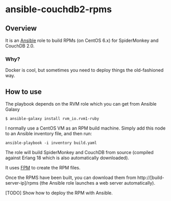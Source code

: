 # ansible-couchdb2-rpms

## Overview

It is an [Ansible](http://www.ansible.com/home) role to build RPMs (on CentOS 6.x) for SpiderMonkey and CouchDB 2.0.

### Why?
Docker is cool, but sometimes you need to deploy things the old-fashioned way.

## How to use
The playbook depends on the RVM role which you can get from Ansible Galaxy

`$ ansible-galaxy install rvm_io.rvm1-ruby`

I normally use a CentOS VM as an RPM build machine. Simply add this node to an Ansible inventory file, and then run:

`ansible-playbook -i inventory build.yaml` 

The role will build SpiderMonkey and CouchDB from source (compiled against Erlang 18 which is also automatically downloaded). 

It uses [FPM](https://github.com/jordansissel/fpm) to create the RPM files. 

Once the RPMS have been built, you can download them from http://[build-server-ip]/rpms (the Ansible role launches a web server automatically).

[TODO] Show how to deploy the RPM with Ansible.



